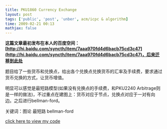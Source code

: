 ```yaml
---
title: PKU1860 Currency Exchange
layout: post
tags: ['public', 'post', 'unber', acm/icpc & algorithm]
time: 2009-02-21 00:13
mathjax: false
---
```

<b>这篇文章最初发布在本人的百度空间：[http://hi.baidu.com/syncth/item/7aaa970fd4d6bacb75cd3c47](http://hi.baidu.com/syncth/item/7aaa970fd4d6bacb75cd3c47)，后来迁移到此处</b>

<p>题目给了一些货币和兑换点，给出各个兑换点兑换货币的汇率及手续费，要求通过货币兑换的方式，让货币增值。</p><p/><p>明显可以感觉是最短路模型(如果没有兑换点的手续费，和PKU2240 Arbitrage则是一样的做法)，不过重点在建图上：货币对应于节点，兑换点对应于一对有向边。之后进行bellman-ford。</p><p>关键词：图论 最短路 bellman-ford</p><p><a href="http://www.cnblogs.com/unber/archive/2009/02/21/1395224.html">click here to view  my code</a></p>
